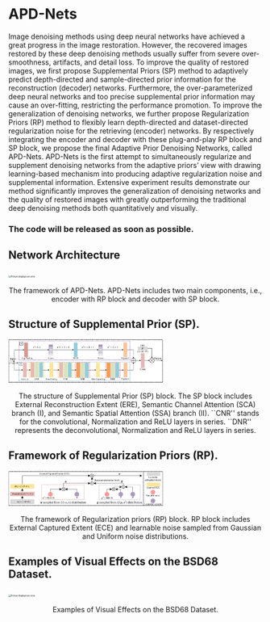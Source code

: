# APD-Nets
Image denoising methods using deep neural networks have achieved a great progress in the image restoration. However, the recovered images restored by these deep denoising methods usually suffer from severe over-smoothness, artifacts, and detail loss. To improve the quality of restored images, we first propose Supplemental Priors (SP) method to adaptively predict depth-directed and sample-directed prior information for the reconstruction (decoder) networks. Furthermore, the over-parameterized deep neural networks and too precise supplemental prior information may cause an over-fitting, restricting the performance promotion. To improve the generalization of denoising networks, we further propose Regularization Priors (RP) method to flexibly learn depth-directed and dataset-directed regularization noise for the retrieving (encoder) networks. By respectively integrating the encoder and decoder with these plug-and-play RP block and SP block, we propose the final Adaptive Prior Denoising Networks, called APD-Nets. APD-Nets is the first attempt to simultaneously regularize and supplement denoising networks from the adaptive priors’ view with drawing learning-based mechanism into producing adaptive regularization noise and supplemental information. Extensive experiment results demonstrate our method significantly improves the generalization of denoising networks and the quality of restored images with greatly outperforming the traditional deep denoising methods both quantitatively and visually.

### The code will be released as soon as possible.

## Network Architecture
<img src="https://github.com/JiangBoCS/APD-Nets/blob/main/The%20framework%20of%20APD-Nets.png"
     alt="Picture displays an error."
     style="zoom:30%"/>
<center><p>The framework of APD-Nets. APD-Nets includes two main components, i.e., encoder with RP block and decoder with SP block.</p></center>

## Structure of Supplemental Prior (SP).
<img src="https://github.com/JiangBoCS/APD-Nets/blob/main/The%20structure%20of%20Supplemental%20Prior%20(SP)%20block.png"
     alt="Picture displays an error."
     style="zoom:30%"/>
<center><p>The structure of Supplemental Prior (SP) block. The SP block includes External Reconstruction Extent (ERE), Semantic Channel Attention (SCA) branch (I), and Semantic Spatial Attention (SSA) branch (II). ``CNR'' stands for the convolutional, Normalization and ReLU layers in series. ``DNR'' represents the deconvolutional, Normalization and ReLU layers in series. </p></center>

## Framework of Regularization Priors (RP).
<img src="https://github.com/JiangBoCS/APD-Nets/blob/main/The%20framework%20of%20Regularization%20priors%20(RP)%20block.png"
     alt="Picture displays an error."
     style="zoom:30%"/>
<center><p>The framework of Regularization priors (RP) block. RP block includes External Captured Extent (ECE) and learnable noise sampled from Gaussian and Uniform noise distributions.</p></center>

## Examples of Visual Effects on the BSD68 Dataset.
<img src="https://github.com/JiangBoCS/APD-Nets/blob/main/BSD68%20Visual%20sample%20.png"
     alt="Picture displays an error."
     style="zoom:30%"/>
<center><p>Examples of Visual Effects on the BSD68 Dataset.</p></center>
